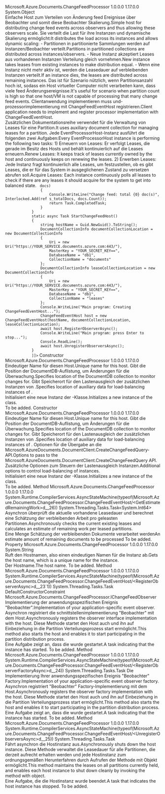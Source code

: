 <Type Name="ChangeFeedEventHost" FullName="Microsoft.Azure.Documents.ChangeFeedProcessor.ChangeFeedEventHost">
  <TypeSignature Language="C#" Value="public class ChangeFeedEventHost" />
  <TypeSignature Language="ILAsm" Value=".class public auto ansi beforefieldinit ChangeFeedEventHost extends System.Object" />
  <TypeSignature Language="DocId" Value="T:Microsoft.Azure.Documents.ChangeFeedProcessor.ChangeFeedEventHost" />
  <TypeSignature Language="VB.NET" Value="Public Class ChangeFeedEventHost" />
  <TypeSignature Language="F#" Value="type ChangeFeedEventHost = class&#xA;    interface IPartitionObserver&lt;DocumentServiceLease&gt;" />
  <AssemblyInfo>
    <AssemblyName>Microsoft.Azure.Documents.ChangeFeedProcessor</AssemblyName>
    <AssemblyVersion>1.0.0.0</AssemblyVersion>
    <AssemblyVersion>1.17.0.0</AssemblyVersion>
  </AssemblyInfo>
  <Base>
    <BaseTypeName>System.Object</BaseTypeName>
  </Base>
  <Interfaces />
  <Docs>
    <summary>
            <span data-ttu-id="eeedb-101">Einfache Host zum Verteilen von Änderung feed Ereignisse über Beobachter und somit diese Beobachter Skalierung.</span><span class="sxs-lookup"><span data-stu-id="eeedb-101">Simple host for distributing change feed events across observers and thus allowing these observers scale.</span></span>
            <span data-ttu-id="eeedb-102">Sie verteilt die Last für ihre Instanzen und dynamische Skalierung ermöglicht:</span><span class="sxs-lookup"><span data-stu-id="eeedb-102">It distributes the load across its instances and allows dynamic scaling:</span></span>
              - <span data-ttu-id="eeedb-103">Partitionen in partitionierte Sammlungen werden auf Instanzen/Beobachter verteilt.</span><span class="sxs-lookup"><span data-stu-id="eeedb-103">Partitions in partitioned collections are distributed across instances/observers.</span></span>
              - <span data-ttu-id="eeedb-104">Neue Instanz akzeptiert Leases aus vorhandenen Instanzen Verteilung gleich vornehmen.</span><span class="sxs-lookup"><span data-stu-id="eeedb-104">New instance takes leases from existing instances to make distribution equal.</span></span>
              - <span data-ttu-id="eeedb-105">Wenn eine Instanz nicht mehr aktiv ist, werden die Leasedauer auf verbleibenden Instanzen verteilt.</span><span class="sxs-lookup"><span data-stu-id="eeedb-105">If an instance dies, the leases are distributed across remaining instances.</span></span>
            <span data-ttu-id="eeedb-106">Das ist für Szenario nützlich, wenn Partitionsanzahl hoch ist, sodass ein Host virtueller Computer nicht verarbeiten kann, dass viele feed Änderungsereignisse.</span><span class="sxs-lookup"><span data-stu-id="eeedb-106">It's useful for scenario when partition count is high so that one host/VM is not capable of processing that many change feed events.</span></span>
            <span data-ttu-id="eeedb-107">Clientanwendung implementieren muss <see cref="T:Microsoft.Azure.Documents.ChangeFeedProcessor.IChangeFeedObserver" /> und-prozessorimplementierung mit ChangeFeedEventHost registrieren.</span><span class="sxs-lookup"><span data-stu-id="eeedb-107">Client application needs to implement <see cref="T:Microsoft.Azure.Documents.ChangeFeedProcessor.IChangeFeedObserver" /> and register processor implementation with ChangeFeedEventHost.</span></span>
            </summary>
    <remarks>
            <span data-ttu-id="eeedb-108">Zusätzlichen Dokumentationsreihe verwendet für die Verwaltung von Leases für eine Partition.</span><span class="sxs-lookup"><span data-stu-id="eeedb-108">It uses auxiliary document collection for managing leases for a partition.</span></span>
            <span data-ttu-id="eeedb-109">Jede EventProcessorHost-Instanz ausführt die folgenden zwei Aufgaben:</span><span class="sxs-lookup"><span data-stu-id="eeedb-109">Every EventProcessorHost instance is performing the following two tasks:</span></span>
                1) <span data-ttu-id="eeedb-110">Erneuern von Leases: Er verfolgt Leases, die gerade im Besitz des Hosts und behält kontinuierlich auf die Leases erneuern.</span><span class="sxs-lookup"><span data-stu-id="eeedb-110">Renew Leases: It keeps track of leases currently owned by the host and continuously keeps on renewing the leases.</span></span>
                2) <span data-ttu-id="eeedb-111">Erwerben Leases: Jede Instanz fragt kontinuierlich alle Leases, um festzustellen, ob es gibt Leases, die er für das System in ausgeglichenen Zustand zu versetzen abrufen soll.</span><span class="sxs-lookup"><span data-stu-id="eeedb-111">Acquire Leases: Each instance continuously polls all leases to check if there are any leases it should acquire for the system to get into balanced state.</span></span>
                </remarks>
    <example>
      <code language="c#"><![CDATA[
            class DocumentFeedObserver : IChangeFeedObserver
            {
                private static int s_totalDocs = 0;
                public Task OpenAsync(ChangeFeedObserverContext context)
                {
                    Console.WriteLine("Worker opened, {0}", context.PartitionKeyRangeId);
                    return Task.CompletedTask;  // Requires targeting .NET 4.6+.
                }
                public Task CloseAsync(ChangeFeedObserverContext context, ChangeFeedObserverCloseReason reason)
                {
                    Console.WriteLine("Worker closed, {0}", context.PartitionKeyRangeId);
                    return Task.CompletedTask;
                }
                public Task ProcessChangesAsync(ChangeFeedObserverContext context, IReadOnlyList<Document> docs)
                {
                    Console.WriteLine("Change feed: total {0} doc(s)", Interlocked.Add(ref s_totalDocs, docs.Count));
                    return Task.CompletedTask;
                }
            }
            static async Task StartChangeFeedHost()
            {
                string hostName = Guid.NewGuid().ToString();
                DocumentCollectionInfo documentCollectionLocation = new DocumentCollectionInfo
                {
                    Uri = new Uri("https://YOUR_SERVICE.documents.azure.com:443/"),
                    MasterKey = "YOUR_SECRET_KEY==",
                    DatabaseName = "db1",
                    CollectionName = "documents"
                };
                DocumentCollectionInfo leaseCollectionLocation = new DocumentCollectionInfo
                {
                    Uri = new Uri("https://YOUR_SERVICE.documents.azure.com:443/"),
                    MasterKey = "YOUR_SECRET_KEY==",
                    DatabaseName = "db1",
                    CollectionName = "leases"
                };
                Console.WriteLine("Main program: Creating ChangeFeedEventHost...");
                ChangeFeedEventHost host = new ChangeFeedEventHost(hostName, documentCollectionLocation, leaseCollectionLocation);
                await host.RegisterObserverAsync<DocumentFeedObserver>();
                Console.WriteLine("Main program: press Enter to stop...");
                Console.ReadLine();
                await host.UnregisterObserversAsync();
            }
            ]]></code>
    </example>
  </Docs>
  <Members>
    <Member MemberName=".ctor">
      <MemberSignature Language="C#" Value="public ChangeFeedEventHost (string hostName, Microsoft.Azure.Documents.ChangeFeedProcessor.DocumentCollectionInfo documentCollectionLocation, Microsoft.Azure.Documents.ChangeFeedProcessor.DocumentCollectionInfo auxCollectionLocation);" />
      <MemberSignature Language="ILAsm" Value=".method public hidebysig specialname rtspecialname instance void .ctor(string hostName, class Microsoft.Azure.Documents.ChangeFeedProcessor.DocumentCollectionInfo documentCollectionLocation, class Microsoft.Azure.Documents.ChangeFeedProcessor.DocumentCollectionInfo auxCollectionLocation) cil managed" />
      <MemberSignature Language="DocId" Value="M:Microsoft.Azure.Documents.ChangeFeedProcessor.ChangeFeedEventHost.#ctor(System.String,Microsoft.Azure.Documents.ChangeFeedProcessor.DocumentCollectionInfo,Microsoft.Azure.Documents.ChangeFeedProcessor.DocumentCollectionInfo)" />
      <MemberSignature Language="VB.NET" Value="Public Sub New (hostName As String, documentCollectionLocation As DocumentCollectionInfo, auxCollectionLocation As DocumentCollectionInfo)" />
      <MemberSignature Language="F#" Value="new Microsoft.Azure.Documents.ChangeFeedProcessor.ChangeFeedEventHost : string * Microsoft.Azure.Documents.ChangeFeedProcessor.DocumentCollectionInfo * Microsoft.Azure.Documents.ChangeFeedProcessor.DocumentCollectionInfo -&gt; Microsoft.Azure.Documents.ChangeFeedProcessor.ChangeFeedEventHost" Usage="new Microsoft.Azure.Documents.ChangeFeedProcessor.ChangeFeedEventHost (hostName, documentCollectionLocation, auxCollectionLocation)" />
      <MemberType>Constructor</MemberType>
      <AssemblyInfo>
        <AssemblyName>Microsoft.Azure.Documents.ChangeFeedProcessor</AssemblyName>
        <AssemblyVersion>1.0.0.0</AssemblyVersion>
        <AssemblyVersion>1.17.0.0</AssemblyVersion>
      </AssemblyInfo>
      <Parameters>
        <Parameter Name="hostName" Type="System.String" />
        <Parameter Name="documentCollectionLocation" Type="Microsoft.Azure.Documents.ChangeFeedProcessor.DocumentCollectionInfo" />
        <Parameter Name="auxCollectionLocation" Type="Microsoft.Azure.Documents.ChangeFeedProcessor.DocumentCollectionInfo" />
      </Parameters>
      <Docs>
        <param name="hostName"><span data-ttu-id="eeedb-112">Eindeutiger Name für diesen Host.</span><span class="sxs-lookup"><span data-stu-id="eeedb-112">Unique name for this host.</span></span></param>
        <param name="documentCollectionLocation"><span data-ttu-id="eeedb-113">Gibt die Position der DocumentDB-Auflistung, um Änderungen für die Überwachung.</span><span class="sxs-lookup"><span data-stu-id="eeedb-113">Specifies location of the DocumentDB collection to monitor changes for.</span></span></param>
        <param name="auxCollectionLocation"><span data-ttu-id="eeedb-114">Gibt Speicherort für den Lastenausgleich der zusätzlichen Instanzen von <see cref="T:Microsoft.Azure.Documents.ChangeFeedProcessor.ChangeFeedEventHost" />.</span><span class="sxs-lookup"><span data-stu-id="eeedb-114">Specifies location of auxiliary data for load-balancing instances of <see cref="T:Microsoft.Azure.Documents.ChangeFeedProcessor.ChangeFeedEventHost" />.</span></span></param>
        <summary>
            <span data-ttu-id="eeedb-115">Initialisiert eine neue Instanz der <see cref="T:Microsoft.Azure.Documents.ChangeFeedProcessor.ChangeFeedEventHost" />-Klasse.</span><span class="sxs-lookup"><span data-stu-id="eeedb-115">Initializes a new instance of the <see cref="T:Microsoft.Azure.Documents.ChangeFeedProcessor.ChangeFeedEventHost" /> class.</span></span>
            </summary>
        <remarks>To be added.</remarks>
      </Docs>
    </Member>
    <Member MemberName=".ctor">
      <MemberSignature Language="C#" Value="public ChangeFeedEventHost (string hostName, Microsoft.Azure.Documents.ChangeFeedProcessor.DocumentCollectionInfo documentCollectionLocation, Microsoft.Azure.Documents.ChangeFeedProcessor.DocumentCollectionInfo auxCollectionLocation, Microsoft.Azure.Documents.Client.ChangeFeedOptions changeFeedOptions, Microsoft.Azure.Documents.ChangeFeedProcessor.ChangeFeedHostOptions hostOptions);" />
      <MemberSignature Language="ILAsm" Value=".method public hidebysig specialname rtspecialname instance void .ctor(string hostName, class Microsoft.Azure.Documents.ChangeFeedProcessor.DocumentCollectionInfo documentCollectionLocation, class Microsoft.Azure.Documents.ChangeFeedProcessor.DocumentCollectionInfo auxCollectionLocation, class Microsoft.Azure.Documents.Client.ChangeFeedOptions changeFeedOptions, class Microsoft.Azure.Documents.ChangeFeedProcessor.ChangeFeedHostOptions hostOptions) cil managed" />
      <MemberSignature Language="DocId" Value="M:Microsoft.Azure.Documents.ChangeFeedProcessor.ChangeFeedEventHost.#ctor(System.String,Microsoft.Azure.Documents.ChangeFeedProcessor.DocumentCollectionInfo,Microsoft.Azure.Documents.ChangeFeedProcessor.DocumentCollectionInfo,Microsoft.Azure.Documents.Client.ChangeFeedOptions,Microsoft.Azure.Documents.ChangeFeedProcessor.ChangeFeedHostOptions)" />
      <MemberSignature Language="F#" Value="new Microsoft.Azure.Documents.ChangeFeedProcessor.ChangeFeedEventHost : string * Microsoft.Azure.Documents.ChangeFeedProcessor.DocumentCollectionInfo * Microsoft.Azure.Documents.ChangeFeedProcessor.DocumentCollectionInfo * Microsoft.Azure.Documents.Client.ChangeFeedOptions * Microsoft.Azure.Documents.ChangeFeedProcessor.ChangeFeedHostOptions -&gt; Microsoft.Azure.Documents.ChangeFeedProcessor.ChangeFeedEventHost" Usage="new Microsoft.Azure.Documents.ChangeFeedProcessor.ChangeFeedEventHost (hostName, documentCollectionLocation, auxCollectionLocation, changeFeedOptions, hostOptions)" />
      <MemberType>Constructor</MemberType>
      <AssemblyInfo>
        <AssemblyName>Microsoft.Azure.Documents.ChangeFeedProcessor</AssemblyName>
        <AssemblyVersion>1.0.0.0</AssemblyVersion>
        <AssemblyVersion>1.17.0.0</AssemblyVersion>
      </AssemblyInfo>
      <Parameters>
        <Parameter Name="hostName" Type="System.String" />
        <Parameter Name="documentCollectionLocation" Type="Microsoft.Azure.Documents.ChangeFeedProcessor.DocumentCollectionInfo" />
        <Parameter Name="auxCollectionLocation" Type="Microsoft.Azure.Documents.ChangeFeedProcessor.DocumentCollectionInfo" />
        <Parameter Name="changeFeedOptions" Type="Microsoft.Azure.Documents.Client.ChangeFeedOptions" />
        <Parameter Name="hostOptions" Type="Microsoft.Azure.Documents.ChangeFeedProcessor.ChangeFeedHostOptions" />
      </Parameters>
      <Docs>
        <param name="hostName"><span data-ttu-id="eeedb-116">Eindeutiger Name für diesen Host.</span><span class="sxs-lookup"><span data-stu-id="eeedb-116">Unique name for this host.</span></span></param>
        <param name="documentCollectionLocation"><span data-ttu-id="eeedb-117">Gibt die Position der DocumentDB-Auflistung, um Änderungen für die Überwachung.</span><span class="sxs-lookup"><span data-stu-id="eeedb-117">Specifies location of the DocumentDB collection to monitor changes for.</span></span></param>
        <param name="auxCollectionLocation"><span data-ttu-id="eeedb-118">Gibt Speicherort für den Lastenausgleich der zusätzlichen Instanzen von <see cref="T:Microsoft.Azure.Documents.ChangeFeedProcessor.ChangeFeedEventHost" />.</span><span class="sxs-lookup"><span data-stu-id="eeedb-118">Specifies location of auxiliary data for load-balancing instances of <see cref="T:Microsoft.Azure.Documents.ChangeFeedProcessor.ChangeFeedEventHost" />.</span></span></param>
        <param name="changeFeedOptions"><span data-ttu-id="eeedb-119">Optionen für die Übergabe an die Microsoft.AzureDocuments.DocumentClient.CreateChangeFeedQuery-API.</span><span class="sxs-lookup"><span data-stu-id="eeedb-119">Options to pass to the Microsoft.AzureDocuments.DocumentClient.CreateChangeFeedQuery API.</span></span></param>
        <param name="hostOptions"><span data-ttu-id="eeedb-120">Zusätzliche Optionen zum Steuern der Lastenausgleich <see cref="T:Microsoft.Azure.Documents.ChangeFeedProcessor.ChangeFeedEventHost" /> Instanzen.</span><span class="sxs-lookup"><span data-stu-id="eeedb-120">Additional options to control load-balancing of <see cref="T:Microsoft.Azure.Documents.ChangeFeedProcessor.ChangeFeedEventHost" /> instances.</span></span></param>
        <summary>
            <span data-ttu-id="eeedb-121">Initialisiert eine neue Instanz der <see cref="T:Microsoft.Azure.Documents.ChangeFeedProcessor.ChangeFeedEventHost" />-Klasse.</span><span class="sxs-lookup"><span data-stu-id="eeedb-121">Initializes a new instance of the <see cref="T:Microsoft.Azure.Documents.ChangeFeedProcessor.ChangeFeedEventHost" /> class.</span></span>
            </summary>
        <remarks>To be added.</remarks>
      </Docs>
    </Member>
    <Member MemberName="GetEstimatedRemainingWork">
      <MemberSignature Language="C#" Value="public System.Threading.Tasks.Task&lt;long&gt; GetEstimatedRemainingWork ();" />
      <MemberSignature Language="ILAsm" Value=".method public hidebysig instance class System.Threading.Tasks.Task`1&lt;int64&gt; GetEstimatedRemainingWork() cil managed" />
      <MemberSignature Language="DocId" Value="M:Microsoft.Azure.Documents.ChangeFeedProcessor.ChangeFeedEventHost.GetEstimatedRemainingWork" />
      <MemberSignature Language="VB.NET" Value="Public Function GetEstimatedRemainingWork () As Task(Of Long)" />
      <MemberSignature Language="F#" Value="member this.GetEstimatedRemainingWork : unit -&gt; System.Threading.Tasks.Task&lt;int64&gt;" Usage="changeFeedEventHost.GetEstimatedRemainingWork " />
      <MemberType>Method</MemberType>
      <AssemblyInfo>
        <AssemblyName>Microsoft.Azure.Documents.ChangeFeedProcessor</AssemblyName>
        <AssemblyVersion>1.0.0.0</AssemblyVersion>
        <AssemblyVersion>1.17.0.0</AssemblyVersion>
      </AssemblyInfo>
      <Attributes>
        <Attribute>
          <AttributeName>System.Runtime.CompilerServices.AsyncStateMachine(typeof(Microsoft.Azure.Documents.ChangeFeedProcessor.ChangeFeedEventHost/&lt;GetEstimatedRemainingWork&gt;d__26))</AttributeName>
        </Attribute>
      </Attributes>
      <ReturnValue>
        <ReturnType>System.Threading.Tasks.Task&lt;System.Int64&gt;</ReturnType>
      </ReturnValue>
      <Parameters />
      <Docs>
        <summary>
            <span data-ttu-id="eeedb-122">Asynchron überprüft die aktuelle vorhandene Leasedauer und berechnet eine Schätzung der verbleibenden Arbeit pro geleasten Partitionen.</span><span class="sxs-lookup"><span data-stu-id="eeedb-122">Asynchronously checks the current existing leases and calculates an estimate of remaining work per leased partitions.</span></span>
            </summary>
        <returns><span data-ttu-id="eeedb-123">Eine Menge Schätzung der verbleibenden Dokumente verarbeitet werden</span><span class="sxs-lookup"><span data-stu-id="eeedb-123">An estimate amount of remaining documents to be processed</span></span></returns>
        <remarks>To be added.</remarks>
      </Docs>
    </Member>
    <Member MemberName="HostName">
      <MemberSignature Language="C#" Value="public string HostName { get; }" />
      <MemberSignature Language="ILAsm" Value=".property instance string HostName" />
      <MemberSignature Language="DocId" Value="P:Microsoft.Azure.Documents.ChangeFeedProcessor.ChangeFeedEventHost.HostName" />
      <MemberSignature Language="VB.NET" Value="Public ReadOnly Property HostName As String" />
      <MemberSignature Language="F#" Value="member this.HostName : string" Usage="Microsoft.Azure.Documents.ChangeFeedProcessor.ChangeFeedEventHost.HostName" />
      <MemberType>Property</MemberType>
      <AssemblyInfo>
        <AssemblyName>Microsoft.Azure.Documents.ChangeFeedProcessor</AssemblyName>
        <AssemblyVersion>1.0.0.0</AssemblyVersion>
        <AssemblyVersion>1.17.0.0</AssemblyVersion>
      </AssemblyInfo>
      <ReturnValue>
        <ReturnType>System.String</ReturnType>
      </ReturnValue>
      <Docs>
        <summary><span data-ttu-id="eeedb-124">Ruft den Hostnamen, also einen eindeutigen Namen für die Instanz ab.</span><span class="sxs-lookup"><span data-stu-id="eeedb-124">Gets the host name, which is a unique name for the instance.</span></span></summary>
        <value><span data-ttu-id="eeedb-125">Der Hostname.</span><span class="sxs-lookup"><span data-stu-id="eeedb-125">The host name.</span></span></value>
        <remarks>To be added.</remarks>
      </Docs>
    </Member>
    <Member MemberName="RegisterObserverAsync&lt;T&gt;">
      <MemberSignature Language="C#" Value="public System.Threading.Tasks.Task RegisterObserverAsync&lt;T&gt; () where T : Microsoft.Azure.Documents.ChangeFeedProcessor.IChangeFeedObservernew();" />
      <MemberSignature Language="ILAsm" Value=".method public hidebysig instance class System.Threading.Tasks.Task RegisterObserverAsync&lt;.ctor (class Microsoft.Azure.Documents.ChangeFeedProcessor.IChangeFeedObserver) T&gt;() cil managed" />
      <MemberSignature Language="DocId" Value="M:Microsoft.Azure.Documents.ChangeFeedProcessor.ChangeFeedEventHost.RegisterObserverAsync``1" />
      <MemberSignature Language="VB.NET" Value="Public Function RegisterObserverAsync(Of T As {IChangeFeedObserverNew}) () As Task" />
      <MemberSignature Language="F#" Value="member this.RegisterObserverAsync : unit -&gt; System.Threading.Tasks.Task (requires 'T :&gt; Microsoft.Azure.Documents.ChangeFeedProcessor.IChangeFeedObserver and 'T : (new : unit -&gt; 'T))" Usage="changeFeedEventHost.RegisterObserverAsync " />
      <MemberType>Method</MemberType>
      <AssemblyInfo>
        <AssemblyName>Microsoft.Azure.Documents.ChangeFeedProcessor</AssemblyName>
        <AssemblyVersion>1.0.0.0</AssemblyVersion>
        <AssemblyVersion>1.17.0.0</AssemblyVersion>
      </AssemblyInfo>
      <Attributes>
        <Attribute>
          <AttributeName>System.Runtime.CompilerServices.AsyncStateMachine(typeof(Microsoft.Azure.Documents.ChangeFeedProcessor.ChangeFeedEventHost/&lt;RegisterObserverAsync&gt;d__23`1))</AttributeName>
        </Attribute>
      </Attributes>
      <ReturnValue>
        <ReturnType>System.Threading.Tasks.Task</ReturnType>
      </ReturnValue>
      <TypeParameters>
        <TypeParameter Name="T">
          <Constraints>
            <ParameterAttribute>DefaultConstructorConstraint</ParameterAttribute>
            <InterfaceName>Microsoft.Azure.Documents.ChangeFeedProcessor.IChangeFeedObserver</InterfaceName>
          </Constraints>
        </TypeParameter>
      </TypeParameters>
      <Parameters />
      <Docs>
        <typeparam name="T"><span data-ttu-id="eeedb-126">Implementierung der anwendungsspezifischen Ereignis "Beobachter".</span><span class="sxs-lookup"><span data-stu-id="eeedb-126">Implementation of your application-specific event observer.</span></span></typeparam>
        <summary><span data-ttu-id="eeedb-127">Asynchron registriert die schnittstellenimplementierung "Beobachter" mit dem Host.</span><span class="sxs-lookup"><span data-stu-id="eeedb-127">Asynchronously registers the observer interface implementation with the host.</span></span>
            <span data-ttu-id="eeedb-128">Diese Methode startet den Host auch und ihn auf Einbeziehung in die Partition Verteilungsprozess start ermöglicht.</span><span class="sxs-lookup"><span data-stu-id="eeedb-128">This method also starts the host and enables it to start participating in the partition distribution process.</span></span></summary>
        <returns><span data-ttu-id="eeedb-129">Eine Aufgabe zeigt an, dass die <see cref="T:Microsoft.Azure.Documents.ChangeFeedProcessor.ChangeFeedEventHost" /> wurde gestartet.</span><span class="sxs-lookup"><span data-stu-id="eeedb-129">A task indicating that the <see cref="T:Microsoft.Azure.Documents.ChangeFeedProcessor.ChangeFeedEventHost" /> instance has started.</span></span></returns>
        <remarks>To be added.</remarks>
      </Docs>
    </Member>
    <Member MemberName="RegisterObserverFactoryAsync">
      <MemberSignature Language="C#" Value="public System.Threading.Tasks.Task RegisterObserverFactoryAsync (Microsoft.Azure.Documents.ChangeFeedProcessor.IChangeFeedObserverFactory factory);" />
      <MemberSignature Language="ILAsm" Value=".method public hidebysig instance class System.Threading.Tasks.Task RegisterObserverFactoryAsync(class Microsoft.Azure.Documents.ChangeFeedProcessor.IChangeFeedObserverFactory factory) cil managed" />
      <MemberSignature Language="DocId" Value="M:Microsoft.Azure.Documents.ChangeFeedProcessor.ChangeFeedEventHost.RegisterObserverFactoryAsync(Microsoft.Azure.Documents.ChangeFeedProcessor.IChangeFeedObserverFactory)" />
      <MemberSignature Language="VB.NET" Value="Public Function RegisterObserverFactoryAsync (factory As IChangeFeedObserverFactory) As Task" />
      <MemberSignature Language="F#" Value="member this.RegisterObserverFactoryAsync : Microsoft.Azure.Documents.ChangeFeedProcessor.IChangeFeedObserverFactory -&gt; System.Threading.Tasks.Task" Usage="changeFeedEventHost.RegisterObserverFactoryAsync factory" />
      <MemberType>Method</MemberType>
      <AssemblyInfo>
        <AssemblyName>Microsoft.Azure.Documents.ChangeFeedProcessor</AssemblyName>
        <AssemblyVersion>1.0.0.0</AssemblyVersion>
        <AssemblyVersion>1.17.0.0</AssemblyVersion>
      </AssemblyInfo>
      <Attributes>
        <Attribute>
          <AttributeName>System.Runtime.CompilerServices.AsyncStateMachine(typeof(Microsoft.Azure.Documents.ChangeFeedProcessor.ChangeFeedEventHost/&lt;RegisterObserverFactoryAsync&gt;d__24))</AttributeName>
        </Attribute>
      </Attributes>
      <ReturnValue>
        <ReturnType>System.Threading.Tasks.Task</ReturnType>
      </ReturnValue>
      <Parameters>
        <Parameter Name="factory" Type="Microsoft.Azure.Documents.ChangeFeedProcessor.IChangeFeedObserverFactory" />
      </Parameters>
      <Docs>
        <param name="factory"><span data-ttu-id="eeedb-130">Die Implementierung Ihrer anwendungsspezifischen Ereignis "Beobachter" Factory.</span><span class="sxs-lookup"><span data-stu-id="eeedb-130">Implementation of your application-specific event observer factory.</span></span></param>
        <summary>
            <span data-ttu-id="eeedb-131">Asynchron registriert "Beobachter" Factory-Implementierung mit dem Host.</span><span class="sxs-lookup"><span data-stu-id="eeedb-131">Asynchronously registers the observer factory implementation with the host.</span></span>
            <span data-ttu-id="eeedb-132">Diese Methode startet den Host auch und ihn auf Einbeziehung in die Partition Verteilungsprozess start ermöglicht.</span><span class="sxs-lookup"><span data-stu-id="eeedb-132">This method also starts the host and enables it to start participating in the partition distribution process.</span></span>
            </summary>
        <returns><span data-ttu-id="eeedb-133">Eine Aufgabe zeigt an, dass die <see cref="T:Microsoft.Azure.Documents.ChangeFeedProcessor.ChangeFeedEventHost" /> wurde gestartet.</span><span class="sxs-lookup"><span data-stu-id="eeedb-133">A task indicating that the <see cref="T:Microsoft.Azure.Documents.ChangeFeedProcessor.ChangeFeedEventHost" /> instance has started.</span></span></returns>
        <remarks>To be added.</remarks>
      </Docs>
    </Member>
    <Member MemberName="UnregisterObserversAsync">
      <MemberSignature Language="C#" Value="public System.Threading.Tasks.Task UnregisterObserversAsync ();" />
      <MemberSignature Language="ILAsm" Value=".method public hidebysig instance class System.Threading.Tasks.Task UnregisterObserversAsync() cil managed" />
      <MemberSignature Language="DocId" Value="M:Microsoft.Azure.Documents.ChangeFeedProcessor.ChangeFeedEventHost.UnregisterObserversAsync" />
      <MemberSignature Language="VB.NET" Value="Public Function UnregisterObserversAsync () As Task" />
      <MemberSignature Language="F#" Value="member this.UnregisterObserversAsync : unit -&gt; System.Threading.Tasks.Task" Usage="changeFeedEventHost.UnregisterObserversAsync " />
      <MemberType>Method</MemberType>
      <AssemblyInfo>
        <AssemblyName>Microsoft.Azure.Documents.ChangeFeedProcessor</AssemblyName>
        <AssemblyVersion>1.0.0.0</AssemblyVersion>
        <AssemblyVersion>1.17.0.0</AssemblyVersion>
      </AssemblyInfo>
      <Attributes>
        <Attribute>
          <AttributeName>System.Runtime.CompilerServices.AsyncStateMachine(typeof(Microsoft.Azure.Documents.ChangeFeedProcessor.ChangeFeedEventHost/&lt;UnregisterObserversAsync&gt;d__25))</AttributeName>
        </Attribute>
      </Attributes>
      <ReturnValue>
        <ReturnType>System.Threading.Tasks.Task</ReturnType>
      </ReturnValue>
      <Parameters />
      <Docs>
        <summary><span data-ttu-id="eeedb-134">Fährt asynchron die Hostinstanz aus.</span><span class="sxs-lookup"><span data-stu-id="eeedb-134">Asynchronously shuts down the host instance.</span></span> <span data-ttu-id="eeedb-135">Diese Methode verwaltet die Leasedauer für alle Partitionen, die derzeit aufrecht erhalten werden und jede Hostinstanz zum ordnungsgemäßen Herunterfahren durch Aufrufen der Methode mit Objekt ermöglicht.</span><span class="sxs-lookup"><span data-stu-id="eeedb-135">This method maintains the leases on all partitions currently held, and enables each host instance to shut down cleanly by invoking the method with object.</span></span></summary>
        <returns><span data-ttu-id="eeedb-136">Eine Aufgabe, die die Hostinstanz wurde beendet.</span><span class="sxs-lookup"><span data-stu-id="eeedb-136">A task that indicates the host instance has stopped.</span></span></returns>
        <remarks>To be added.</remarks>
      </Docs>
    </Member>
  </Members>
</Type>